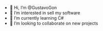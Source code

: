 - 👋 Hi, I’m @GustavoGon
- 👀 I’m interested in sell my software
- 🌱 I’m currently learning C#
- 💞️ I’m looking to collaborate on new projects

<!---
GustavoGon/GustavoGon is a ✨ special ✨ repository because its `README.md` (this file) appears on your GitHub profile.
You can click the Preview link to take a look at your changes.
--->
